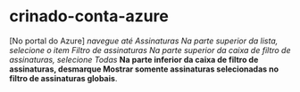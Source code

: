 # crinado-conta-azure
[No portal do Azure]
*navegue até Assinaturas*
*Na parte superior da lista, selecione o item Filtro de assinaturas*
*Na parte superior da caixa de filtro de assinaturas, selecione Todas*
**Na parte inferior da caixa de filtro de assinaturas, desmarque Mostrar somente assinaturas selecionadas no filtro de assinaturas globais**.
